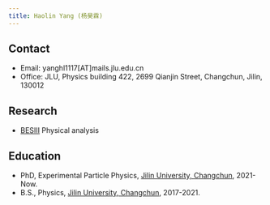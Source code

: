 ```yaml
---
title: Haolin Yang (杨昊霖)
---
```


## Contact
- Email: yanghl1117[AT]mails.jlu.edu.cn
- Office: JLU, Physics building 422, 2699 Qianjin Street, Changchun, Jilin, 130012

## Research
- [BESIII](http://bes3.ihep.ac.cn) Physical analysis

## Education
- PhD, Experimental Particle Physics, [Jilin University, Changchun](https://phy.jlu.edu.cn/), 2021-Now.
- B.S., Physics, [Jilin University, Changchun](https://phy.jlu.edu.cn/), 2017-2021.

